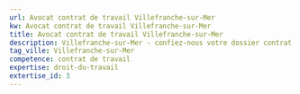 ```yaml
---
url: Avocat contrat de travail Villefranche-sur-Mer
kw: Avocat contrat de travail Villefranche-sur-Mer
title: Avocat contrat de travail Villefranche-sur-Mer
description: Villefranche-sur-Mer - confiez-nous votre dossier contrat de travail
tag_ville: Villefranche-sur-Mer
competence: contrat de travail
expertise: droit-du-travail
extertise_id: 3
---
```

